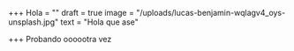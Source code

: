 +++
Hola = ""
draft = true
image = "/uploads/lucas-benjamin-wqlagv4_oys-unsplash.jpg"
text = "Hola que ase"

+++
Probando oooootra vez